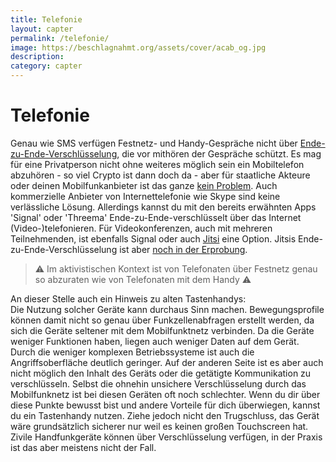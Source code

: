 ```yaml
---
title: Telefonie
layout: capter
permalink: /telefonie/
image: https://beschlagnahmt.org/assets/cover/acab_og.jpg
description: 
category: capter
---
```

# Telefonie
Genau wie SMS verfügen Festnetz- und Handy-Gespräche nicht über [Ende-zu-Ende-Verschlüsselung](https://de.wikipedia.org/wiki/Ende-zu-Ende-Verschl%C3%BCsselung), die vor mithören der Gespräche schützt.
Es mag für eine Privatperson nicht ohne weiteres möglich sein ein Mobiltelefon abzuhören - so viel Crypto ist dann doch da - aber für staatliche Akteure oder deinen Mobilfunkanbieter ist das ganze [kein Problem](https://de.wikipedia.org/wiki/Telekommunikations%C3%BCberwachung).
Auch kommerzielle Anbieter von Internettelefonie wie Skype sind keine verlässliche Lösung. Allerdings kannst du mit den bereits erwähnten Apps 'Signal' oder 'Threema' Ende-zu-Ende-verschlüsselt über das Internet (Video-)telefonieren.
Für Videokonferenzen, auch mit mehreren Teilnehmenden, ist ebenfalls Signal oder auch [Jitsi](https://jitsi.org) eine Option.
Jitsis Ende-zu-Ende-Verschlüsselung ist aber [noch in der Erprobung](https://jitsi.org/blog/e2ee/). 

> ⚠ Im aktivistischen Kontext ist von Telefonaten über Festnetz genau so abzuraten wie von Telefonaten mit dem Handy ⚠

An dieser Stelle auch ein Hinweis zu alten Tastenhandys:   
Die Nutzung solcher Geräte kann durchaus Sinn machen. Bewegungsprofile können damit nicht so genau über Funkzellenabfragen erstellt werden, da sich die Geräte seltener mit dem Mobilfunktnetz verbinden.
Da die Geräte weniger Funktionen haben, liegen auch weniger Daten auf dem Gerät.
Durch die weniger komplexen Betriebssysteme ist auch die Angriffsoberfläche deutlich geringer.
Auf der anderen Seite ist es aber auch nicht möglich den Inhalt des Geräts oder die getätigte Kommunikation zu verschlüsseln.
Selbst die ohnehin unsichere Verschlüsselung durch das Mobilfunknetz ist bei diesen Geräten oft noch schlechter.
Wenn du dir über diese Punkte bewusst bist und andere Vorteile für dich überwiegen, kannst du ein Tastenhandy nutzen.
Ziehe jedoch nicht den Trugschluss, das Gerät wäre grundsätzlich sicherer nur weil es keinen großen Touchscreen hat.   
Zivile Handfunkgeräte können über Verschlüsselung verfügen, in der Praxis ist das aber meistens nicht der Fall.
